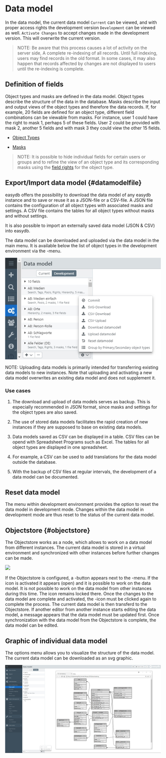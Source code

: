 # Data model

In the data model, the current data model <code class="tab">Current</code> can be viewed, and with proper access rights the development version <code class="tab">Development</code> can be viewed as well. <code class="button">Activate Changes</code> to accept changes made in the development version. This will overwrite the current version.

> NOTE: Be aware that this process causes a lot of activity on the server side, A complete re-indexing of all records. Until full indexing, users may find records in the old format. In some cases, it may also happen that records affected by changes are not displayed to users until the re-indexing is complete.

## Definition of fields

Object types and masks are defined in the data model. Object types describe the structure of the data in the database. Masks describe the input and output views of the object types and therefore the data records. If, for example, 20 fields are defined for an object type, different field combinations can be viewable from masks. For instance, user 1 could have the right to mask 1, perhaps 5 of these fields. User 2 could be provided with mask 2, another 5 fields and with mask 3 they could view the other 15 fields.

* [Object Types](./objecttype/objecttype.html)

* [Masks](./mask/mask.html)

> NOTE: It is possible to hide individual fields for certain users or groups and to refine the view of an object type and its corresponding masks using the [field rights](../../rightsmanagement/objecttypes/objecttypes.html#fieldrights) for the object type.

## Export/Import data model {#datamodelfile}

easydb offers the possibility to download the data model of any easydb instance and to save or reuse it as a JSON-file or a CSV-file. A JSON file contains the configuration of all object types with associated masks and settings. A CSV file contains the tables for all object types without masks and without settings.

It is also possible to import an externally saved data model (JSON & CSV) into easydb.

The data model can be downloaded and uploaded via the data model in the main menu. It is available below the list of object types in the development environment via the <i class="fa fa-cog"></i>-menu. 

![](datamodel_load_en.jpg)

NOTE: Uploading data models is primarily intended for transferring existing data models to new instances. Note that uploading and activating a new data model overwrites an existing data model and does not supplement it.


### Use cases 

1. The download and upload of data models serves as backup. This is especially recommended in JSON format, since masks and settings for the object types are also saved.

2. The use of stored data models facilitates the rapid creation of new instances if they are supposed to base on existing data models.

3. Data models saved as CSV can be displayed in a table. CSV files can be opend with Spreadsheet Programs such as Excel. The tables for all object types are displayed in one spreadsheet.

4. For example, a CSV can be used to add translations for the data model outside the database.

5. With the backup of CSV files at regular intervals, the development of a data model can be documented.

## Reset data model

The menu within development environment provides the option to reset the data model in development mode. Changes within the data model in development mode are thus reset to the status of the current data model.

## Objectstore {#objectstore}

The Objectstore works as a node, which allows to work on a data model from different instances. The current data model is stored in a virtual environment and synchronized with other instances before further changes can be made.

![](objectstore_en.jpg)

If the Objectstore is configured, a <i class="fa fa-lock"> </i>-button appears next to the <i class="fa fa-cog"> </i>-menu. If the icon is activated it appears <i class="fa fa-unlock"> </i> (open) and it is possible to work on the data model. It is not possible to work on the data model from other instances during this time. The icon remains locked there. Once the changes to the data model are complete and activated, the <i class="fa fa-unlock"> </i>-icon must be clicked again to complete the process. The current data model is then transferd to the Objectstore. If another editor from another instance starts editing the data model, a message appears that the data model must be updated first. Once synchronization with the data model from the Objectstore is complete, the data model can be edited.

## Graphic of individual data model

The options menu allows you to visualize the structure of the data model. The current data model can be downloaded as an svg graphic.

![Graphic of the data model](svg_datamodel_en.jpg)

